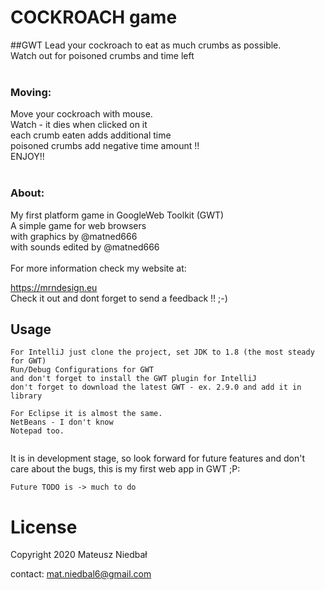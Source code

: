 # COCKROACH game
##GWT
Lead your cockroach to eat as much crumbs as possible.<br>
Watch out for poisoned crumbs and time left<br>
<br>
### Moving:
Move your cockroach with mouse.<br>
Watch - it dies when clicked on it<br>
each crumb eaten adds additional time<br>
poisoned crumbs add negative time amount !! <br>
ENJOY!!<br>
<br>
### About:
My first platform game in GoogleWeb Toolkit (GWT)  <br>
A simple game for web browsers <br>
with graphics by @matned666 <br>
with sounds edited by @matned666 <br>
<br>
For more information check my website at:
<html><a href="https://mrndesign.eu/">https://mrndesign.eu</a></html>
<br>
Check it out and dont forget to send a feedback !! ;-)

## Usage

```
For IntelliJ just clone the project, set JDK to 1.8 (the most steady for GWT)
Run/Debug Configurations for GWT
and don't forget to install the GWT plugin for IntelliJ
don't forget to download the latest GWT - ex. 2.9.0 and add it in library

For Eclipse it is almost the same.
NetBeans - I don't know
Notepad too.


```

It is in development stage, so look forward for future features and don't care about the bugs, this is my first web app in GWT ;P:

```
Future TODO is -> much to do
```



# License
  Copyright 2020 Mateusz Niedbał
  
  contact:  mat.niedbal6@gmail.com



